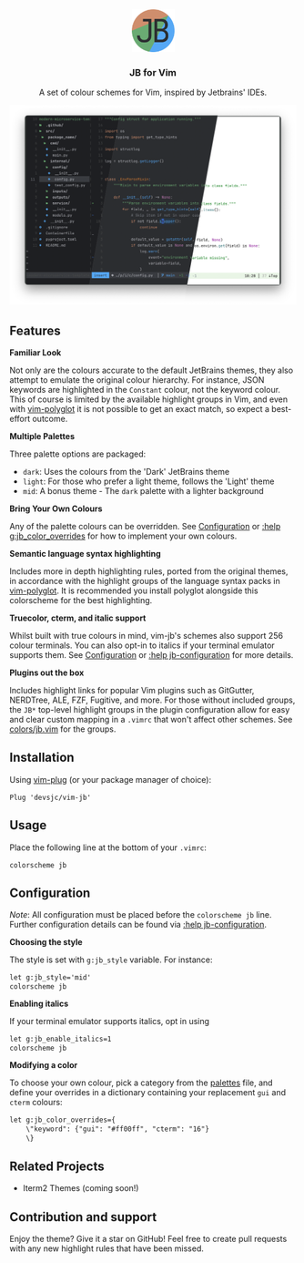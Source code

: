 <div align="center">
    <img src="assets/logo.png" width="75" alt="Logo"/>
    <h3>JB for Vim</h3>
    <p> A set of colour schemes for Vim, inspired by Jetbrains' IDEs.</p>
</div>

![Theme Screenshot](assets/screenshot.png)


Features
---------------------------------------------------------------------------

**Familiar Look**

Not only are the colours accurate to the default JetBrains themes, they 
also attempt to emulate the original colour hierarchy. For instance, JSON
keywords are highlighted in the `Constant` colour, not the keyword colour.
This of course is limited by the available highlight groups in Vim, and
even with [vim-polyglot](https://github.com/sheerun/vim-polyglot) it is
not possible to get an exact match, so expect a best-effort outcome.

**Multiple Palettes**

Three palette options are packaged: 
- `dark`: Uses the colours from the 'Dark' JetBrains theme
- `light`: For those who prefer a light theme, follows the 'Light' theme
- `mid`: A bonus theme - The `dark` palette with a lighter background

**Bring Your Own Colours**

Any of the palette colours can be overridden. See 
[Configuration](#configuration) or
[:help g:jb_color_overrides](doc/jb.txt) for how to
implement your own colours.

**Semantic language syntax highlighting**

Includes more in depth highlighting rules, ported from the original
themes, in accordance with the highlight groups of the language syntax
packs in [vim-polyglot](https://github.com/sheerun/vim-polyglot). It is
recommended you install polyglot alongside this colorscheme for the best
highlighting.

**Truecolor, cterm, and italic support**

Whilst built with true colours in mind, vim-jb's schemes also support 256
colour terminals. You can also opt-in to italics if your terminal emulator
supports them. See [Configuration](#configuration) or 
[:help jb-configuration](doc/jb.txt) for more details.

**Plugins out the box**

Includes highlight links for popular Vim plugins such as GitGutter,
NERDTree, ALE, FZF, Fugitive, and more. For those without included groups,
the `JB*` top-level highlight groups in the plugin configuration allow for 
easy and clear custom mapping in a `.vimrc` that won't affect other
schemes. See [colors/jb.vim](colors/jb.vim) for the groups.


Installation
---------------------------------------------------------------------------

Using [vim-plug](https://github.com/junegunn/vim-plug) (or your package
manager of choice):

```vim
Plug 'devsjc/vim-jb'
```


Usage
---------------------------------------------------------------------------

Place the following line at the bottom of your `.vimrc`:

```vim
colorscheme jb
```


Configuration
--------------------------------------------------------------------------

*Note*: All configuration must be placed before the `colorscheme jb` line.
Further configuration details can be found via
[:help jb-configuration](doc/jb.txt).

**Choosing the style**

The style is set with `g:jb_style` variable. For instance:

```vim
let g:jb_style='mid'
colorscheme jb
```

**Enabling italics**

If your terminal emulator supports italics, opt in using

```vim
let g:jb_enable_italics=1
colorscheme jb
```

**Modifying a color**

To choose your own colour, pick a category from the
[palettes](autoload/palettes.json) file, and define your overrides in a
dictionary containing your replacement `gui` and `cterm` colours:

```vim
let g:jb_color_overrides={
    \"keyword": {"gui": "#ff00ff", "cterm": "16"}
    \}
```

Related Projects
---------------------------------------------------------------------------

- Iterm2 Themes (coming soon!)


Contribution and support
---------------------------------------------------------------------------

Enjoy the theme? Give it a star on GitHub! Feel free to create pull
requests with any new highlight rules that have been missed.
